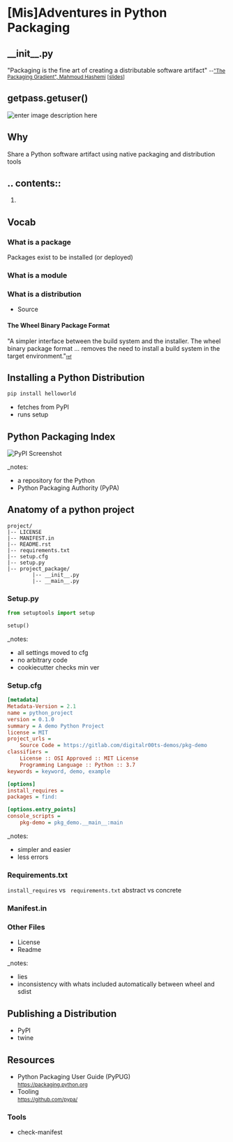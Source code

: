 # [Mis]Adventures in Python Packaging



## \_\_init\_\_.py
"Packaging is the fine art of creating a distributable software artifact"
<small>--["The Packaging Gradient", Mahmoud Hashemi](https://www.youtube.com/watch?v=iLVNWfPWAC8) [[slides](https://speakerd.s3.amazonaws.com/presentations/d655083f4a4c4199ae2f7066d5b8fc47/The_Packaging_Gradient_-_Mahmoud_Hashemi_PyBay_2017.pdf)]</small>



## getpass.getuser()
![enter image description here](https://scontent-lax3-1.xx.fbcdn.net/v/t1.0-9/12552979_10205639299965038_7979753503545406419_n.jpg?_nc_cat=103&_nc_ht=scontent-lax3-1.xx&oh=cad169a7025ee23ab4ba3002f0635223&oe=5C8E83F1)<!-- .element: style="height:50%" -->


## Why
Share a Python software artifact using native packaging and distribution tools



## .\. contents::

 1. 



## Vocab
### What is a package
Packages exist to be installed (or deployed)
### What is a module
### What is a distribution
 - Source
#### The Wheel Binary Package Format
"A simpler interface between the build system and the installer. The wheel binary package format ... removes the need to install a build system in the target environment."<small><small>[ref](https://www.python.org/dev/peps/pep-0427/#id5)</small></small>



## Installing a Python Distribution
```bash
pip install helloworld
```
 - fetches from PyPI
 - runs setup



## Python Packaging Index
![PyPI Screenshot](https://urlscan.io/liveshot/?url=http://pypi.python.org)

_notes:
 - a repository for the Python
 - Python Packaging Authority (PyPA)



## Anatomy of a python project
```
project/
|-- LICENSE
|-- MANIFEST.in
|-- README.rst
|-- requirements.txt
|-- setup.cfg
|-- setup.py
|-- project_package/
        |-- __init__.py
        |-- __main__.py
```


### Setup<span></span>.py
```python
from setuptools import setup

setup()
```

_notes:
 - all settings moved to cfg
 - no arbitrary code
 - cookiecutter checks min ver


### Setup<span></span>.cfg
```ini
[metadata]
Metadata-Version = 2.1
name = python_project
version = 0.1.0
summary = A demo Python Project
license = MIT
project_urls =
    Source Code = https://gitlab.com/digitalr00ts-demos/pkg-demo
classifiers =
    License :: OSI Approved :: MIT License
    Programming Language :: Python :: 3.7
keywords = keyword, demo, example

[options]
install_requires =
packages = find:

[options.entry_points]
console_scripts =
    pkg-demo = pkg_demo.__main__:main
```
_notes:
 - simpler and easier
 - less errors



### Requirements<span></span>.txt
`install_requires` vs ` requirements.txt`
abstract vs concrete



### Manifest<span></span>.in

### Other Files
 - License
 - Readme

_notes:
 - lies
 - inconsistency with whats included automatically between wheel and sdist 

## Publishing a Distribution
 - PyPI
 - twine

## Resources

 -  Python Packaging User Guide (PyPUG)  
<small>https://packaging.python.org</small>
 -  Tooling  
<small>https://github.com/pypa/</small>

### Tools
 - check-manifest


<!--stackedit_data:
eyJoaXN0b3J5IjpbMTcwNzYyODA1MiwtNTcxNDU5NTg4LDE2Nj
MxNzc5MTMsMTgyOTYyMTc1NSwtMjExMzEyMzk0OCwtMTgwODE1
NTE3LDIwNDE5MTA4NTEsLTIwOTQzOTE5MDksLTIxMTMyNTY1MT
IsMzk5NDIxNjc2LDE2NzMxMTY0MCwyMTQ2MDY5MjIsLTIxMTg2
NTQ0OTQsMjAwMzI4OTc4OSwtMTk4Mzc2MjI0Miw4Mjc5MTE2Mj
IsLTE2NDg4MTYyMjMsNDY1MDU1Njk4LDczNjYzNDAzNSwxMjE1
OTA1NzQ4XX0=
-->